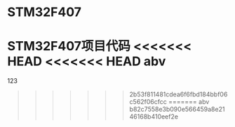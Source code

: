 # STM32F407
STM32F407项目代码
<<<<<<< HEAD
<<<<<<< HEAD
abv
=======

123
>>>>>>> 2b53f811481cdea6f6fbd184bbf06c562f06cfcc
=======
abv
>>>>>>> b82c7558e3b090e566459a8e2146168b410eef2e
